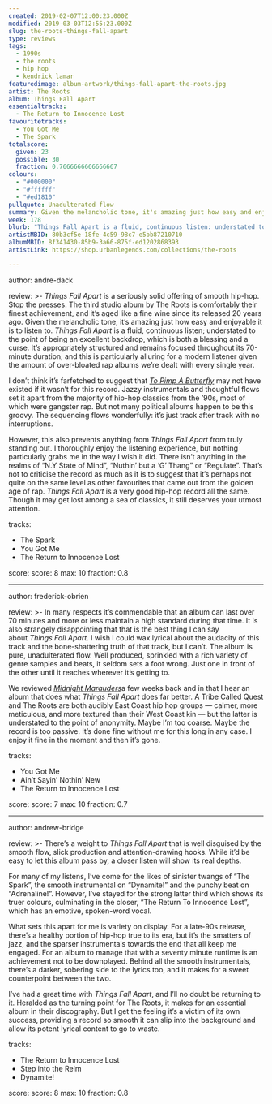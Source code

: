 ```yaml
---
created: 2019-02-07T12:00:23.000Z
modified: 2019-03-03T12:55:23.000Z
slug: the-roots-things-fall-apart
type: reviews
tags:
  - 1990s
  - the roots
  - hip hop
  - kendrick lamar
featuredimage: album-artwork/things-fall-apart-the-roots.jpg
artist: The Roots
album: Things Fall Apart
essentialtracks:
  - The Return to Innocence Lost
favouritetracks:
  - You Got Me
  - The Spark
totalscore:
  given: 23
  possible: 30
  fraction: 0.7666666666666667
colours:
  - "#000000"
  - "#ffffff"
  - "#ed1810"
pullquote: Unadulterated flow
summary: Given the melancholic tone, it's amazing just how easy and enjoyable it is to listen to. Things Fall Apart is a fluid, continuous listen; understated to the point of being an excellent backdrop, which is both a blessing and a curse.
week: 178
blurb: "Things Fall Apart is a fluid, continuous listen: understated to the point of being an excellent backdrop, which is both a blessing and a curse."
artistMBID: 80b3cf5e-18fe-4c59-98c7-e5bb87210710
albumMBID: 8f341430-85b9-3a66-875f-ed1202868393
artistLink: https://shop.urbanlegends.com/collections/the-roots

---
```


author: andre-dack

review: >-
  *Things Fall Apart* is a seriously solid offering of smooth hip-hop. Stop the presses. The third studio album by The Roots is comfortably their finest achievement, and it’s aged like a fine wine since its released 20 years ago. Given the melancholic tone, it’s amazing just how easy and enjoyable it is to listen to. *Things Fall Apart* is a fluid, continuous listen; understated to the point of being an excellent backdrop, which is both a blessing and a curse. It’s appropriately structured and remains focused throughout its 70-minute duration, and this is particularly alluring for a modern listener given the amount of over-bloated rap albums we’re dealt with every single year.

  I don’t think it’s farfetched to suggest that [*To Pimp A Butterfly*](/reviews/kendrick-lamar-to-pimp-a-butterfly/) may not have existed if it wasn’t for this record. Jazzy instrumentals and thoughtful flows set it apart from the majority of hip-hop classics from the ’90s, most of which were gangster rap. But not many political albums happen to be this groovy. The sequencing flows wonderfully: it’s just track after track with no interruptions. 
  
  However, this also prevents anything from *Things Fall Apart* from truly standing out. I thoroughly enjoy the listening experience, but nothing particularly grabs me in the way I wish it did. There isn’t anything in the realms of “N.Y State of Mind”, “Nuthin’ but a ‘G’ Thang” or “Regulate”. That’s not to criticise the record as much as it is to suggest that it’s perhaps not quite on the same level as other favourites that came out from the golden age of rap. *Things Fall Apart* is a very good hip-hop record all the same. Though it may get lost among a sea of classics, it still deserves your utmost attention.

tracks:
  - The Spark
  - ­­You Got Me
  - ­­The Return to Innocence Lost

score:
  score: 8
  max: 10
  fraction: 0.8

---
author: frederick-obrien

review: >-
  In many respects it’s commendable that an album can last over 70 minutes and more or less maintain a high standard during that time. It is also strangely disappointing that that is the best thing I can say about *Things Fall Apart*. I wish I could wax lyrical about the audacity of this track and the bone-shattering truth of that track, but I can’t. The album is pure, unadulterated flow. Well produced, sprinkled with a rich variety of genre samples and beats, it seldom sets a foot wrong. Just one in front of the other until it reaches wherever it’s getting to.

  We reviewed [*Midnight Marauders*](/reviews/a-tribe-called-quest-midnight-marauders/>)a few weeks back and in that I hear an album that does what *Things Fall Apart* does far better. A Tribe Called Quest and The Roots are both audibly East Coast hip hop groups — calmer, more meticulous, and more textured than their West Coast kin — but the latter is understated to the point of anonymity. Maybe I’m too coarse. Maybe the record is too passive. It’s done fine without me for this long in any case. I enjoy it fine in the moment and then it’s gone.

tracks:
  - You Got Me
  - ­­Ain’t Sayin’ Nothin’ New
  - ­­The Return to Innocence Lost

score:
  score: 7
  max: 10
  fraction: 0.7

---
author: andrew-bridge

review: >-
  There’s a weight to *Things Fall Apart* that is well disguised by the smooth flow, slick production and attention-drawing hooks. While it’d be easy to let this album pass by, a closer listen will show its real depths.

  For many of my listens, I’ve come for the likes of sinister twangs of “The Spark”, the smooth instrumental on “Dynamite!” and the punchy beat on “Adrenaline!”. However, I’ve stayed for the strong latter third which shows its truer colours, culminating in the closer, “The Return To Innocence Lost”, which has an emotive, spoken-word vocal.

  What sets this apart for me is variety on display. For a late-90s release, there’s a healthy portion of hip-hop true to its era, but it’s the smatters of jazz, and the sparser instrumentals towards the end that all keep me engaged. For an album to manage that with a seventy minute runtime is an achievement not to be downplayed. Behind all the smooth instrumentals, there’s a darker, sobering side to the lyrics too, and it makes for a sweet counterpoint between the two.

  I’ve had a great time with *Things Fall Apart*, and I’ll no doubt be returning to it. Heralded as the turning point for The Roots, it makes for an essential album in their discography. But I get the feeling it’s a victim of its own success, providing a record so smooth it can slip into the background and allow its potent lyrical content to go to waste.

tracks:
  - The Return to Innocence Lost
  - ­­Step into the Relm
  - ­­Dynamite!
  
score:
  score: 8
  max: 10
  fraction: 0.8

